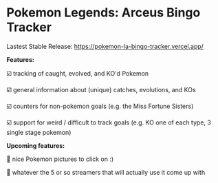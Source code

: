 # Pokemon Legends: Arceus Bingo Tracker

Lastest Stable Release: https://pokemon-la-bingo-tracker.vercel.app/

**Features:**

☑️ tracking of caught, evolved, and KO'd Pokemon

☑️ general information about (unique) catches, evolutions, and KOs

☑️ counters for non-pokemon goals (e.g. the Miss Fortune Sisters)

☑️ support for weird / difficult to track goals (e.g. KO one of each type, 3 single stage pokemon)

**Upcoming features:**

🔲 nice Pokemon pictures to click on :)

🔲 whatever the 5 or so streamers that will actually use it come up with

